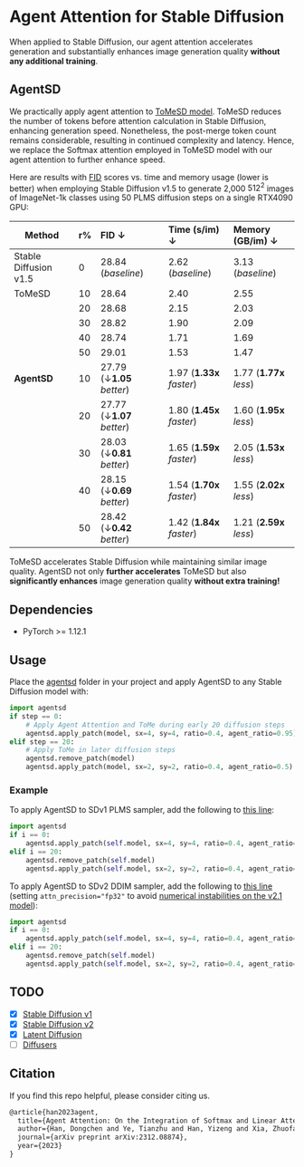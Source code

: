 # Agent Attention for Stable Diffusion

When applied to Stable Diffusion, our agent attention accelerates generation and substantially enhances image generation quality **without any additional training**.


## AgentSD
We practically apply agent attention to [ToMeSD model](https://github.com/dbolya/tomesd). ToMeSD reduces the number of tokens before attention calculation in Stable Diffusion, enhancing generation speed. Nonetheless, the post-merge token count remains considerable, resulting in continued complexity and latency. Hence, we replace the Softmax attention employed in ToMeSD model with our agent attention to further enhance speed. 

Here are results with [FID](https://github.com/mseitzer/pytorch-fid) scores vs. time and memory usage (lower is better) when employing Stable Diffusion v1.5 to generate 2,000 $512^2$ images of ImageNet-1k classes using 50 PLMS diffusion steps on a single RTX4090 GPU:

| Method                | r%   | FID ↓                      | Time (s/im) ↓             | Memory (GB/im) ↓        |
| --------------------- | ---- | :------------------------- | :------------------------ | :---------------------- |
| Stable Diffusion v1.5 | 0    | 28.84 (_baseline_)         | 2.62 (_baseline_)         | 3.13 (_baseline_)       |
| ToMeSD                | 10   | 28.64                      | 2.40                      | 2.55                    |
|                       | 20   | 28.68                      | 2.15                      | 2.03                    |
|                       | 30   | 28.82                      | 1.90                      | 2.09                    |
|                       | 40   | 28.74                      | 1.71                      | 1.69                    |
|                       | 50   | 29.01                      | 1.53                      | 1.47 |
| **AgentSD**           | 10   | 27.79 (↓**1.05** _better_) | 1.97 (**1.33x** _faster_) | 1.77 (**1.77x** _less_) |
|                       | 20   | 27.77 (↓**1.07** _better_) | 1.80 (**1.45x** _faster_) | 1.60 (**1.95x** _less_) |
|                       | 30   | 28.03 (↓**0.81** _better_) | 1.65 (**1.59x** _faster_) | 2.05 (**1.53x** _less_) |
|                       | 40   | 28.15 (↓**0.69** _better_) | 1.54 (**1.70x** _faster_) | 1.55 (**2.02x** _less_) |
|                       | 50   | 28.42 (↓**0.42** _better_) | 1.42 (**1.84x** _faster_) | 1.21 (**2.59x** _less_) |

ToMeSD accelerates Stable Diffusion while maintaining similar image quality. AgentSD not only **further accelerates** ToMeSD but also **significantly enhances** image generation quality **without extra training!**

## Dependencies

- PyTorch >= 1.12.1


## Usage
Place the [agentsd](./) folder in your project and apply AgentSD to any Stable Diffusion model with:
```py
import agentsd
if step == 0:
	# Apply Agent Attention and ToMe during early 20 diffusion steps
    agentsd.apply_patch(model, sx=4, sy=4, ratio=0.4, agent_ratio=0.95)
elif step == 20:
	# Apply ToMe in later diffusion steps
	agentsd.remove_patch(model)
	agentsd.apply_patch(model, sx=2, sy=2, ratio=0.4, agent_ratio=0.5)
```
### Example
To apply AgentSD to SDv1 PLMS sampler, add the following to [this line](https://github.com/runwayml/stable-diffusion/blob/08ab4d326c96854026c4eb3454cd3b02109ee982/ldm/models/diffusion/plms.py#L143):
```py
import agentsd
if i == 0:
    agentsd.apply_patch(self.model, sx=4, sy=4, ratio=0.4, agent_ratio=0.95)
elif i == 20:
	agentsd.remove_patch(self.model)
	agentsd.apply_patch(self.model, sx=2, sy=2, ratio=0.4, agent_ratio=0.5)
```
To apply AgentSD to SDv2 DDIM sampler, add the following to [this line](https://github.com/Stability-AI/stablediffusion/blob/cf1d67a6fd5ea1aa600c4df58e5b47da45f6bdbf/ldm/models/diffusion/ddim.py#L152) (setting ``attn_precision="fp32"`` to avoid [numerical instabilities on the v2.1 model](https://github.com/Stability-AI/stablediffusion/tree/main?tab=readme-ov-file#news)):

```py
import agentsd
if i == 0:
    agentsd.apply_patch(self.model, sx=4, sy=4, ratio=0.4, agent_ratio=0.95, attn_precision="fp32")
elif i == 20:
	agentsd.remove_patch(self.model)
	agentsd.apply_patch(self.model, sx=2, sy=2, ratio=0.4, agent_ratio=0.5, attn_precision="fp32")
```

## TODO

 - [x] [Stable Diffusion v1](https://github.com/runwayml/stable-diffusion)
 - [x] [Stable Diffusion v2](https://github.com/Stability-AI/stablediffusion)
 - [x] [Latent Diffusion](https://github.com/CompVis/latent-diffusion)
 - [ ] [Diffusers](https://github.com/huggingface/diffusers)

## Citation

If you find this repo helpful, please consider citing us.

```latex
@article{han2023agent,
  title={Agent Attention: On the Integration of Softmax and Linear Attention},
  author={Han, Dongchen and Ye, Tianzhu and Han, Yizeng and Xia, Zhuofan and Song, Shiji and Huang, Gao},
  journal={arXiv preprint arXiv:2312.08874},
  year={2023}
}
```

